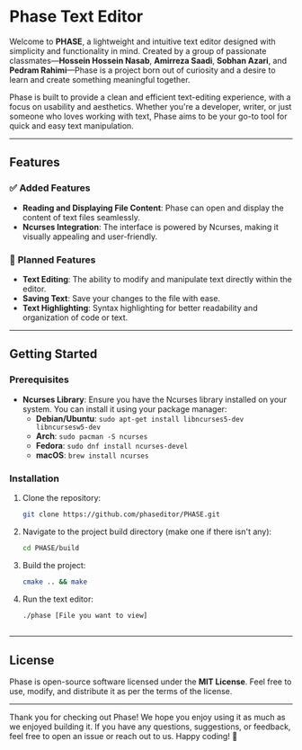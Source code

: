 # Phase Text Editor

Welcome to **PHASE**, a lightweight and intuitive text editor designed with simplicity and functionality in mind. Created by a group of passionate classmates—**Hossein Hossein Nasab**, **Amirreza Saadi**, **Sobhan Azari**, and **Pedram Rahimi**—Phase is a project born out of curiosity and a desire to learn and create something meaningful together.

Phase is built to provide a clean and efficient text-editing experience, with a focus on usability and aesthetics. Whether you're a developer, writer, or just someone who loves working with text, Phase aims to be your go-to tool for quick and easy text manipulation.

---

## Features

### ✅ **Added Features**
- **Reading and Displaying File Content**: Phase can open and display the content of text files seamlessly.
- **Ncurses Integration**: The interface is powered by Ncurses, making it visually appealing and user-friendly.

### 🚧 **Planned Features**
- **Text Editing**: The ability to modify and manipulate text directly within the editor.
- **Saving Text**: Save your changes to the file with ease.
- **Text Highlighting**: Syntax highlighting for better readability and organization of code or text.

---

## Getting Started

### Prerequisites
- **Ncurses Library**: Ensure you have the Ncurses library installed on your system. You can install it using your package manager:
  - **Debian/Ubuntu**: `sudo apt-get install libncurses5-dev libncursesw5-dev`
  - **Arch**: `sudo pacman -S ncurses`
  - **Fedora**: `sudo dnf install ncurses-devel`
  - **macOS**: `brew install ncurses`

### Installation
1. Clone the repository:
   ```bash
   git clone https://github.com/phaseditor/PHASE.git
2. Navigate to the project build directory (make one if there isn't any):
   ```bash
   cd PHASE/build
3. Build the project:
   ```bash
   cmake .. && make
4. Run the text editor:
   ```bash
   ./phase [File you want to view]
  
---

## License
Phase is open-source software licensed under the **MIT License**. Feel free to use, modify, and distribute it as per the terms of the license.

---

Thank you for checking out Phase! We hope you enjoy using it as much as we enjoyed building it. If you have any questions, suggestions, or feedback, feel free to open an issue or reach out to us. Happy coding! 🚀
